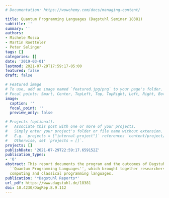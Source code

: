 ```yaml
---
# Documentation: https://wowchemy.com/docs/managing-content/

title: Quantum Programming Languages (Dagstuhl Seminar 18381)
subtitle: ''
summary: ''
authors:
- Michele Mosca
- Martin Roetteler
- Peter Selinger
tags: []
categories: []
date: '2019-03-01'
lastmod: 2021-07-29T17:59:17-05:00
featured: false
draft: false

# Featured image
# To use, add an image named `featured.jpg/png` to your page's folder.
# Focal points: Smart, Center, TopLeft, Top, TopRight, Left, Right, BottomLeft, Bottom, BottomRight.
image:
  caption: ''
  focal_point: ''
  preview_only: false

# Projects (optional).
#   Associate this post with one or more of your projects.
#   Simply enter your project's folder or file name without extension.
#   E.g. `projects = ["internal-project"]` references `content/project/deep-learning/index.md`.
#   Otherwise, set `projects = []`.
projects: []
publishDate: '2021-07-29T22:59:17.659152Z'
publication_types:
- '0'
abstract: This report documents the program and the outcomes of Dagstuhl Seminar 18381
  ``Quantum Programming Languages'', which brought together researchers from quantum
  computing and classical programming languages.
publication: '*Dagstuhl Reports*'
url_pdf: https://www.dagstuhl.de/18381
doi: 10.4230/DagRep.8.9.112
---
```

